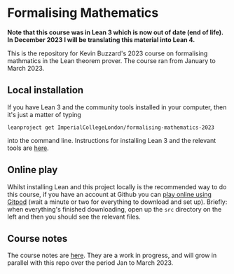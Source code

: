 # Formalising Mathematics

**Note that this course was in Lean 3 which is now out of date (end of life). In December 2023 I will be translating this material into Lean 4.**

This is the repository for Kevin Buzzard's 2023 course on formalising mathmatics in the Lean theorem prover. The course ran from January to March 2023. 

## Local installation

If you have Lean 3 and the community tools installed in your computer, then it's just a matter of typing

```
leanproject get ImperialCollegeLondon/formalising-mathematics-2023
```

into the command line. Instructions for installing Lean 3 and the relevant tools are [here](https://leanprover-community.github.io/get_started.html#regular-install).

## Online play

Whilst installing Lean and this project locally is the recommended way to do this course, if you have an account at Github you can [play online using Gitpod](https://gitpod.io/#https://github.com/ImperialCollegeLondon/formalising-mathematics-2023) (wait a minute or two for everything to download and set up). Briefly: when everything's finished downloading, open up the `src` directory on the left and then you should see the relevant files.

## Course notes

The course notes are [here](https://www.ma.imperial.ac.uk/~buzzard/xena/formalising-mathematics-2023/). They are a work in progress, and will grow in parallel with this repo over the period Jan to March 2023.
